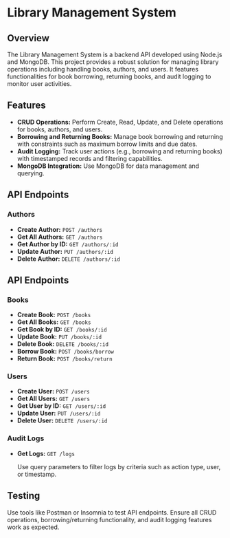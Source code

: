 # Library Management System

## Overview

The Library Management System is a backend API developed using Node.js and MongoDB. This project provides a robust solution for managing library operations including handling books, authors, and users. It features functionalities for book borrowing, returning books, and audit logging to monitor user activities.

## Features

- **CRUD Operations:** Perform Create, Read, Update, and Delete operations for books, authors, and users.
- **Borrowing and Returning Books:** Manage book borrowing and returning with constraints such as maximum borrow limits and due dates.
- **Audit Logging:** Track user actions (e.g., borrowing and returning books) with timestamped records and filtering capabilities.
- **MongoDB Integration:** Use MongoDB for data management and querying.


## API Endpoints

### Authors

- **Create Author:** `POST /authors`
- **Get All Authors:** `GET /authors`
- **Get Author by ID:** `GET /authors/:id`
- **Update Author:** `PUT /authors/:id`
- **Delete Author:** `DELETE /authors/:id`

## API Endpoints

### Books
- **Create Book:** `POST /books`
- **Get All Books:** `GET /books`
- **Get Book by ID:** `GET /books/:id`
- **Update Book:** `PUT /books/:id`
- **Delete Book:** `DELETE /books/:id`
- **Borrow Book:** `POST /books/borrow`
- **Return Book:** `POST /books/return`

### Users
- **Create User:** `POST /users`
- **Get All Users:** `GET /users`
- **Get User by ID:** `GET /users/:id`
- **Update User:** `PUT /users/:id`
- **Delete User:** `DELETE /users/:id`

### Audit Logs
- **Get Logs:** `GET /logs`

  Use query parameters to filter logs by criteria such as action type, user, or timestamp.

## Testing
Use tools like Postman or Insomnia to test API endpoints. Ensure all CRUD operations, borrowing/returning functionality, and audit logging features work as expected.

